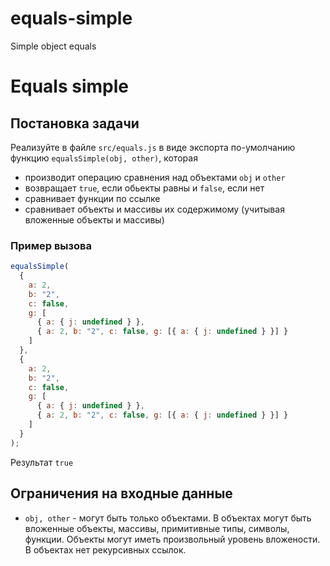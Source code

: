 # equals-simple
Simple object equals

# Equals simple

## Постановка задачи

Реализуйте в файле `src/equals.js` в виде экспорта по-умолчанию функцию `equalsSimple(obj, other)`, которая

- производит операцию сравнения над объектами `obj` и `other`
- возвращает `true`, если обьекты равны и `false`, если нет
- сравнивает функции по ссылке
- сравнивает объекты и массивы их содержимому (учитывая вложенные объекты и массивы)

### Пример вызова

```js
equalsSimple(
  {
    a: 2,
    b: "2",
    c: false,
    g: [
      { a: { j: undefined } },
      { a: 2, b: "2", c: false, g: [{ a: { j: undefined } }] }
    ]
  },
  {
    a: 2,
    b: "2",
    c: false,
    g: [
      { a: { j: undefined } },
      { a: 2, b: "2", c: false, g: [{ a: { j: undefined } }] }
    ]
  }
);
```

Результат `true`

## Ограничения на входные данные

- `obj, other` - могут быть только объектами. В объектах могут быть вложенные объекты, массивы, примитивные типы, символы, функции. Объекты могут иметь произвольный уровень вложености. В объектах нет рекурсивных ссылок.
